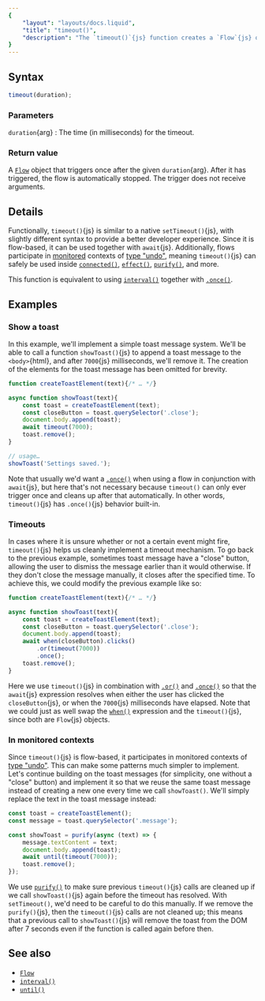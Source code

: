 ```yaml
---
{
	"layout": "layouts/docs.liquid",
	"title": "timeout()",
	"description": "The `timeout()`{js} function creates a `Flow`{js} object that fires once after the given delay, similar to `setTimeout()`{js}."
}
---
```


## Syntax

```js
timeout(duration);
```

### Parameters

`duration`{arg}
: The time (in milliseconds) for the timeout.

### Return value

A [`Flow`](/docs/flow/) object that triggers once after the given `duration`{arg}. After it has triggered, the flow is automatically stopped. The trigger does not receive arguments.

## Details

Functionally, `timeout()`{js} is similar to a native `setTimeout()`{js}, with slightly different syntax to provide a better developer experience. Since it is flow-based, it can be used together with `await`{js}. Additionally, flows participate in [monitored](/docs/monitor/) contexts of [type "undo"](/docs/monitor/undo/), meaning `timeout()`{js} can safely be used inside [`connected()`](/docs/components/connected/), [`effect()`](/docs/effect/), [`purify()`](/docs/purify/), and more.

This function is equivalent to using [`interval()`](/docs/interval/) together with [`.once()`](/docs/flow/once/).

## Examples

### Show a toast

In this example, we'll implement a simple toast message system. We'll be able to call a function `showToast()`{js} to append a toast message to the `<body>`{html}, and after `7000`{js} milliseconds, we'll remove it. The creation of the elements for the toast message has been omitted for brevity.

```js
function createToastElement(text){/* … */}

async function showToast(text){
	const toast = createToastElement(text);
	const closeButton = toast.querySelector('.close');
	document.body.append(toast);
	await timeout(7000);
	toast.remove();
}

// usage…
showToast('Settings saved.');
```

Note that usually we'd want a [`.once()`](/docs/flow/once/) when using a flow in conjunction with `await`{js}, but here that's not necessary because `timeout()` can only ever trigger once and cleans up after that automatically. In other words, `timeout()`{js} has `.once()`{js} behavior built-in.

### Timeouts

In cases where it is unsure whether or not a certain event might fire, `timeout()`{js} helps us cleanly implement a timeout mechanism. To go back to the previous example, sometimes toast message have a "close" button, allowing the user to dismiss the message earlier than it would otherwise. If they don't close the message manually, it closes after the specified time. To achieve this, we could modify the previous example like so:

```js
function createToastElement(text){/* … */}

async function showToast(text){
	const toast = createToastElement(text);
	const closeButton = toast.querySelector('.close');
	document.body.append(toast);
	await when(closeButton).clicks()
		.or(timeout(7000))
		.once();
	toast.remove();
}
```

Here we use `timeout()`{js} in combination with [`.or()`](/docs/flow/or/) and [`.once()`](/docs/flow/once/) so that the `await`{js} expression resolves when either the user has clicked the `closeButton`{js}, or when the `7000`{js} milliseconds have elapsed. Note that we could just as well swap the [`when()`](/docs/when/) expression and the `timeout()`{js}, since both are `Flow`{js} objects.

### In monitored contexts

Since `timeout()`{js} is flow-based, it participates in monitored contexts of [type "undo"](/docs/monitor/undo/). This can make some patterns much simpler to implement. Let's continue building on the toast messages (for simplicity, one without a "close" button) and implement it so that we reuse the same toast message instead of creating a new one every time we call `showToast()`. We'll simply replace the text in the toast message instead:

```js
const toast = createToastElement();
const message = toast.querySelector('.message');

const showToast = purify(async (text) => {
	message.textContent = text;
	document.body.append(toast);
	await until(timeout(7000));
	toast.remove();
});
```

We use [`purify()`](/docs/purify/) to make sure previous `timeout()`{js} calls are cleaned up if we call `showToast()`{js} again before the timeout has resolved. With `setTimeout()`, we'd need to be careful to do this manually. If we remove the `purify()`{js}, then the `timeout()`{js} calls are not cleaned up; this means that a previous call to `showToast()`{js} will remove the toast from the DOM after 7 seconds even if the function is called again before then.

## See also

- [`Flow`](/docs/flow/)
- [`interval()`](/docs/interval/)
- [`until()`](/docs/monitor/until/)
